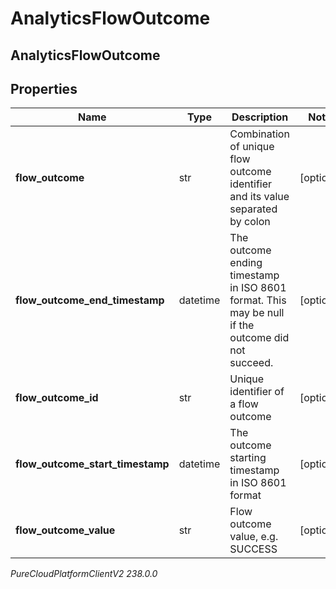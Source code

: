 # AnalyticsFlowOutcome

## AnalyticsFlowOutcome

## Properties

|Name | Type | Description | Notes|
|------------ | ------------- | ------------- | -------------|
| **flow_outcome** | str | Combination of unique flow outcome identifier and its value separated by colon | [optional] |
| **flow_outcome_end_timestamp** | datetime | The outcome ending timestamp in ISO 8601 format. This may be null if the outcome did not succeed. | [optional] |
| **flow_outcome_id** | str | Unique identifier of a flow outcome | [optional] |
| **flow_outcome_start_timestamp** | datetime | The outcome starting timestamp in ISO 8601 format | [optional] |
| **flow_outcome_value** | str | Flow outcome value, e.g. SUCCESS | [optional] |



_PureCloudPlatformClientV2 238.0.0_
